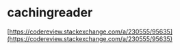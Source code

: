 # cachingreader

[https://codereview.stackexchange.com/a/230555/95635](https://codereview.stackexchange.com/a/230555/95635)